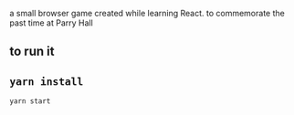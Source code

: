 a small browser game created while learning React.
to commemorate the past time at Parry Hall

## to run it

`yarn install`
---
`yarn start`